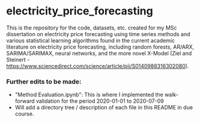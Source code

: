 # electricity_price_forecasting
This is the repository for the code, datasets, etc. created for my MSc dissertation on electricity price forecasting using time series methods and various statistical learning algorithms found in the current academic literature on electricity price forecasting, including random forests, AR/ARX, SARIMA/SARIMAX, neural networks, and the more novel X-Model (Ziel and Steinert - https://www.sciencedirect.com/science/article/pii/S0140988316302080).

### Further edits to be made:
  - "Method Evaluation.ipynb": This is where I implemented the walk-forward validation for the period 2020-01-01 to 2020-07-09
  - Will add a directory tree / description of each file in this README in due course.
